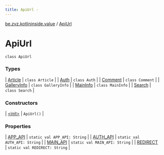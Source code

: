 ```yaml
---
title: ApiUrl - 
---
```


[be.zvz.kotlininside.value](../index.html) / [ApiUrl](./index.html)

# ApiUrl

`class ApiUrl`

### Types

| [Article](-article/index.html) | `class Article` |
| [Auth](-auth/index.html) | `class Auth` |
| [Comment](-comment/index.html) | `class Comment` |
| [GalleryInfo](-gallery-info/index.html) | `class GalleryInfo` |
| [MainInfo](-main-info/index.html) | `class MainInfo` |
| [Search](-search/index.html) | `class Search` |

### Constructors

| [&lt;init&gt;](-init-.html) | `ApiUrl()` |

### Properties

| [APP_API](-a-p-p_-a-p-i.html) | `static val APP_API: String` |
| [AUTH_API](-a-u-t-h_-a-p-i.html) | `static val AUTH_API: String` |
| [MAIN_API](-m-a-i-n_-a-p-i.html) | `static val MAIN_API: String` |
| [REDIRECT](-r-e-d-i-r-e-c-t.html) | `static val REDIRECT: String` |


